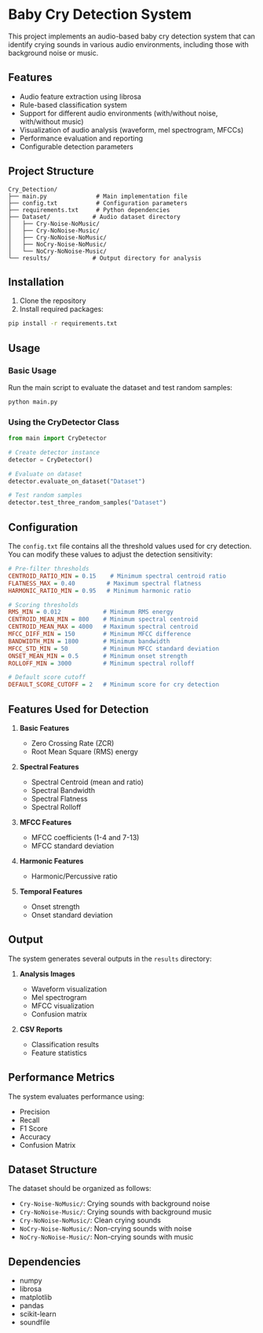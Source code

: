 # Baby Cry Detection System

This project implements an audio-based baby cry detection system that can identify crying sounds in various audio environments, including those with background noise or music.

## Features

- Audio feature extraction using librosa
- Rule-based classification system
- Support for different audio environments (with/without noise, with/without music)
- Visualization of audio analysis (waveform, mel spectrogram, MFCCs)
- Performance evaluation and reporting
- Configurable detection parameters

## Project Structure

```
Cry_Detection/
├── main.py              # Main implementation file
├── config.txt           # Configuration parameters
├── requirements.txt     # Python dependencies
├── Dataset/            # Audio dataset directory
│   ├── Cry-Noise-NoMusic/
│   ├── Cry-NoNoise-Music/
│   ├── Cry-NoNoise-NoMusic/
│   ├── NoCry-Noise-NoMusic/
│   └── NoCry-NoNoise-Music/
└── results/            # Output directory for analysis
```

## Installation

1. Clone the repository
2. Install required packages:
```bash
pip install -r requirements.txt
```

## Usage

### Basic Usage

Run the main script to evaluate the dataset and test random samples:
```bash
python main.py
```

### Using the CryDetector Class

```python
from main import CryDetector

# Create detector instance
detector = CryDetector()

# Evaluate on dataset
detector.evaluate_on_dataset("Dataset")

# Test random samples
detector.test_three_random_samples("Dataset")
```

## Configuration

The `config.txt` file contains all the threshold values used for cry detection. You can modify these values to adjust the detection sensitivity:

```ini
# Pre-filter thresholds
CENTROID_RATIO_MIN = 0.15    # Minimum spectral centroid ratio
FLATNESS_MAX = 0.40         # Maximum spectral flatness
HARMONIC_RATIO_MIN = 0.95   # Minimum harmonic ratio

# Scoring thresholds
RMS_MIN = 0.012            # Minimum RMS energy
CENTROID_MEAN_MIN = 800    # Minimum spectral centroid
CENTROID_MEAN_MAX = 4000   # Maximum spectral centroid
MFCC_DIFF_MIN = 150        # Minimum MFCC difference
BANDWIDTH_MIN = 1800       # Minimum bandwidth
MFCC_STD_MIN = 50          # Minimum MFCC standard deviation
ONSET_MEAN_MIN = 0.5       # Minimum onset strength
ROLLOFF_MIN = 3000         # Minimum spectral rolloff

# Default score cutoff
DEFAULT_SCORE_CUTOFF = 2   # Minimum score for cry detection
```

## Features Used for Detection

1. **Basic Features**
   - Zero Crossing Rate (ZCR)
   - Root Mean Square (RMS) energy

2. **Spectral Features**
   - Spectral Centroid (mean and ratio)
   - Spectral Bandwidth
   - Spectral Flatness
   - Spectral Rolloff

3. **MFCC Features**
   - MFCC coefficients (1-4 and 7-13)
   - MFCC standard deviation

4. **Harmonic Features**
   - Harmonic/Percussive ratio

5. **Temporal Features**
   - Onset strength
   - Onset standard deviation

## Output

The system generates several outputs in the `results` directory:

1. **Analysis Images**
   - Waveform visualization
   - Mel spectrogram
   - MFCC visualization
   - Confusion matrix

2. **CSV Reports**
   - Classification results
   - Feature statistics

## Performance Metrics

The system evaluates performance using:
- Precision
- Recall
- F1 Score
- Accuracy
- Confusion Matrix

## Dataset Structure

The dataset should be organized as follows:
- `Cry-Noise-NoMusic/`: Crying sounds with background noise
- `Cry-NoNoise-Music/`: Crying sounds with background music
- `Cry-NoNoise-NoMusic/`: Clean crying sounds
- `NoCry-Noise-NoMusic/`: Non-crying sounds with noise
- `NoCry-NoNoise-Music/`: Non-crying sounds with music

## Dependencies

- numpy
- librosa
- matplotlib
- pandas
- scikit-learn
- soundfile
